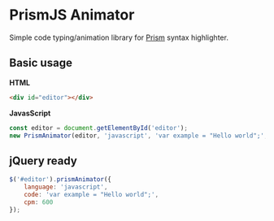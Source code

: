 # PrismJS Animator

Simple code typing/animation library for [Prism](https://prismjs.com/) syntax highlighter.

## Basic usage

**HTML**

```html
<div id="editor"></div>
```

**JavasScript**
```javascript
const editor = document.getElementById('editor');
new PrismAnimator(editor, 'javascript', 'var example = "Hello world";', 600);
```


## jQuery ready
```javascript
$('#editor').prismAnimator({
    language: 'javascript',
    code: 'var example = "Hello world";',
    cpm: 600
});
```
